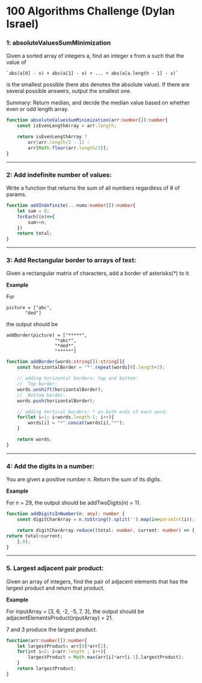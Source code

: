 # 100 Algorithms Challenge (Dylan Israel)

### 1: absoluteValuesSumMinimization
Given a sorted array of integers a, find an integer x from a such that the value of

    `abs(a[0] - x) + abs(a[1] - x) + ... + abs(a[a.length - 1] - x)`
is the smallest possible (here abs denotes the absolute value).
If there are several possible answers, output the smallest one.

Summary: Return median, and decide the median value based on whether even or odd length array.

```typescript
function absoluteValuesSumMinimization(arr:number[]):number{
    const isEvenLengthArray = arr.length;

    return isEvenLengthArray ? 
        arr[arr.length/2 - 1] :
        arr[Math.floor(arr.length/2)];
}

```
---

### 2: Add indefinite number of values:
Write a function that returns the sum of all numbers regardless of # of params.
```typescript
function addIndefinite(...nums:number[]):number{
    let sum = 0;
    forEach((n)=>{
        sum+=n;
    })
    return total;
}
```

---
### 3: Add Rectangular border to arrays of text:
Given a rectangular matrix of characters, add a border of asterisks(*) to it.

**Example**

For

    picture = ["abc",
           "ded"]
the output should be

    addBorder(picture) = ["*****",
                      "*abc*",
                      "*ded*",
                      "*****"]

```typescript
function addBorder(words:string[]):string[]{
    const horizontalBorder = "*".repeat(words[0].length+2);

    // adding horizontal borders: top and bottom:
    //  Top border:
    words.unshift(horizontalBorder);
    //  Bottom border:
    words.push(horizontalBorder);

    // adding Vertical borders: * on both ends of each word.
    for(let i=1; i<words.length-1; i++){
        words[i] = "*".concat(words[i],"*");
    }

    return words;
}
```

---
### 4: Add the digits in a number:
You are given a positive number n. Return the sum of its digits.

**Example**

For n = 29, the output should be
addTwoDigits(n) = 11.

```typescript
function addDigitsInNumber(n: any): number {
    const digitCharArray = n.toString().split('').map(i=>parseInt(i));

    return digitCharArray.reduce((total: number, current: number) => {
return total+current;
    },0);
}
```
---

### 5. Largest adjacent pair product:

Given an array of integers, find the pair of adjacent elements that has the largest product and return that product.

**Example**

For inputArray = [3, 6, -2, -5, 7, 3], the output should be
adjacentElementsProduct(inputArray) = 21.

7 and 3 produce the largest product.

```typescript
function(arr:number[]):number{
    let largestProduct= arr[0]*arr[1];
    for(int i=2; i<arr.length ; i++){
        largestProduct = Math.max(arr[i]*arr[i-1],largestProduct);
    }
    return largestProduct;
}
```
